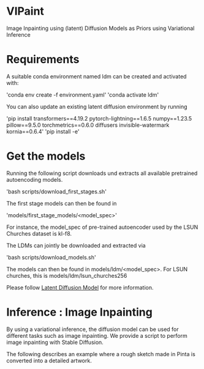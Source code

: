 # VIPaint
Image Inpainting using (latent) Diffusion Models as Priors using Variational Inference

# Requirements
A suitable conda environment named ldm can be created and activated with:

'conda env create -f environment.yaml'
'conda activate ldm'

You can also update an existing latent diffusion environment by running

'pip install transformers==4.19.2 pytorch-lightning==1.6.5 numpy==1.23.5 pillow==9.5.0 torchmetrics==0.6.0 diffusers invisible-watermark kornia==0.6.4'
'pip install -e'

# Get the models

Running the following script downloads und extracts all available pretrained autoencoding models.

'bash scripts/download_first_stages.sh'

The first stage models can then be found in 

'models/first_stage_models/<model_spec>'

For instance, the model_spec of pre-trained autoencoder used by the LSUN Churches dataset is kl-f8. 

The LDMs can jointly be downloaded and extracted via

'bash scripts/download_models.sh'

The models can then be found in models/ldm/<model_spec>. For LSUN churches, this is models/ldm/lsun_churches256

Please follow [Latent Diffusion Model](https://github.com/CompVis/latent-diffusion) for more information. 

# Inference : Image Inpainting

By using a variational inference, the diffusion model can be used for different tasks such as image inpainting. We provide a script to perform image inpainting with Stable Diffusion.

The following describes an example where a rough sketch made in Pinta is converted into a detailed artwork.


